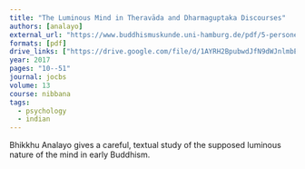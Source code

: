 ```yaml
---
title: "The Luminous Mind in Theravāda and Dharmaguptaka Discourses"
authors: [analayo]
external_url: "https://www.buddhismuskunde.uni-hamburg.de/pdf/5-personen/analayo/luminousmind.pdf"
formats: [pdf]
drive_links: ["https://drive.google.com/file/d/1AYRH2BpubwdJfN9dWJnlmbEGodT-wHC5/view?usp=drivesdk"]
year: 2017
pages: "10--51"
journal: jocbs
volume: 13
course: nibbana
tags:
  - psychology
  - indian
---
```


Bhikkhu Analayo gives a careful, textual study of the supposed luminous nature of the mind in early Buddhism.


 